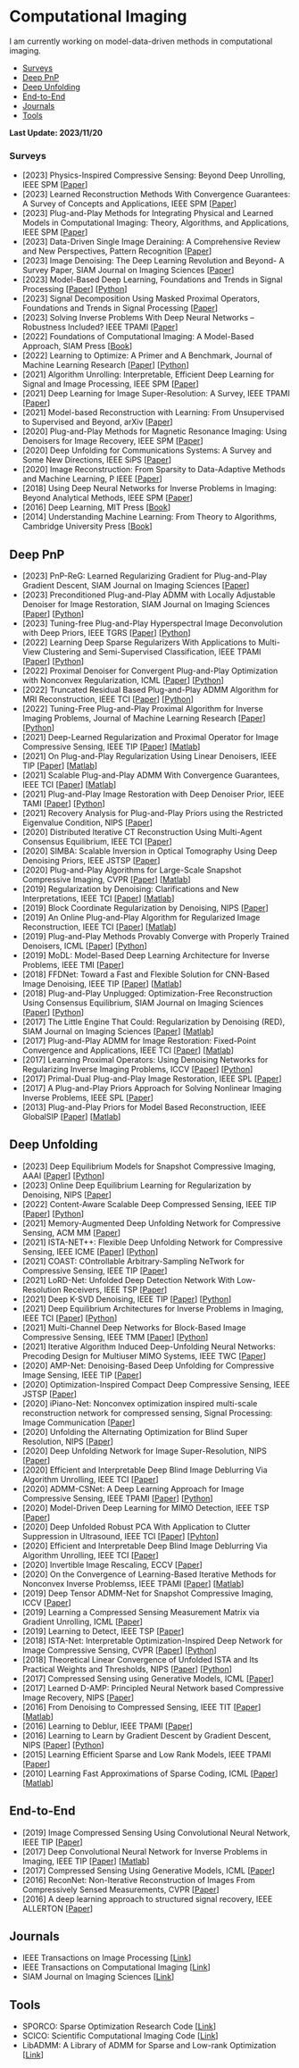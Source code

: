 # Computational Imaging
I am currently working on model-data-driven methods in computational imaging.
- [Surveys](#Surveys)
- [Deep PnP](#Deep_PnP)
- [Deep Unfolding](#Deep_Unfolding)
- [End-to-End](#End-to-End)
- [Journals](#Journals)
- [Tools](#Tools)

  
<strong> Last Update: 2023/11/20 </strong>



<a name="Surveys" />

### Surveys
- [2023] Physics-Inspired Compressive Sensing: Beyond Deep Unrolling, IEEE SPM  [[Paper](https://ieeexplore.ieee.org/abstract/document/10004834)]
- [2023] Learned Reconstruction Methods With Convergence Guarantees: A Survey of Concepts and Applications, IEEE SPM  [[Paper](https://ieeexplore.ieee.org/abstract/document/10004773)]
- [2023] Plug-and-Play Methods for Integrating Physical and Learned Models in Computational Imaging: Theory, Algorithms, and Applications, IEEE SPM [[Paper](https://ieeexplore.ieee.org/abstract/document/10004791)]
- [2023] Data-Driven Single Image Deraining: A Comprehensive Review and New Perspectives, Pattern Recognition [[Paper](https://www.sciencedirect.com/science/article/abs/pii/S0031320323004387)]
- [2023] Image Denoising: The Deep Learning Revolution and Beyond- A Survey Paper, SIAM Journal on Imaging Sciences [[Paper](https://epubs.siam.org/doi/abs/10.1137/23M1545859)]
- [2023] Model-Based Deep Learning, Foundations and Trends in Signal Processing [[Paper](https://www.nowpublishers.com/article/Details/SIG-113)] [[Python](https://github.com/ShlezingerLab/MBDL_Book)]
- [2023] Signal Decomposition Using Masked Proximal Operators, Foundations and Trends in Signal Processing [[Paper](https://www.nowpublishers.com/article/Details/SIG-122)]
- [2023] Solving Inverse Problems With Deep Neural Networks – Robustness Included? IEEE TPAMI [[Paper](https://ieeexplore.ieee.org/abstract/document/9705105)]
- [2022] Foundations of Computational Imaging: A Model-Based Approach, SIAM Press [[Book](https://epubs.siam.org/doi/book/10.1137/1.9781611977134)]
- [2022] Learning to Optimize: A Primer and A Benchmark, Journal of Machine Learning Research [[Paper](https://dl.acm.org/doi/abs/10.5555/3586589.3586778)] [[Python](https://github.com/VITA-Group/Open-L2O)]
- [2021] Algorithm Unrolling: Interpretable, Efficient Deep Learning for Signal and Image Processing, IEEE SPM  [[Paper](https://ieeexplore.ieee.org/abstract/document/9363511)]
- [2021] Deep Learning for Image Super-Resolution: A Survey, IEEE TPAMI  [[Paper](https://ieeexplore.ieee.org/abstract/document/9044873)]
- [2021] Model-based Reconstruction with Learning: From Unsupervised to Supervised and Beyond, arXiv  [[Paper](https://arxiv.org/abs/2103.14528)]
- [2020] Plug-and-Play Methods for Magnetic Resonance Imaging: Using Denoisers for Image Recovery, IEEE SPM  [[Paper](https://ieeexplore.ieee.org/abstract/document/8962388)]
- [2020] Deep Unfolding for Communications Systems: A Survey and Some New Directions, IEEE SiPS [[Paper](https://ieeexplore.ieee.org/abstract/document/9020494)]
- [2020] Image Reconstruction: From Sparsity to Data-Adaptive Methods and Machine Learning, P IEEE [[Paper](https://ieeexplore.ieee.org/abstract/document/8844696)]
- [2018] Using Deep Neural Networks for Inverse Problems in Imaging: Beyond Analytical Methods, IEEE SPM  [[Paper](https://ieeexplore.ieee.org/abstract/document/8253590)]
- [2016] Deep Learning, MIT Press  [[Book](https://www.deeplearningbook.org/)]
- [2014] Understanding Machine Learning: From Theory to Algorithms, Cambridge University Press [[Book](https://www.cs.huji.ac.il/~shais/UnderstandingMachineLearning/understanding-machine-learning-theory-algorithms.pdf)]




<a name="Deep_PnP" />

## Deep PnP
- [2023] PnP-ReG: Learned Regularizing Gradient for Plug-and-Play Gradient Descent, SIAM Journal on Imaging Sciences [[Paper](https://epubs.siam.org/doi/abs/10.1137/22M1490843)] 
- [2023] Preconditioned Plug-and-Play ADMM with Locally Adjustable Denoiser for Image Restoration, SIAM Journal on Imaging Sciences [[Paper](https://epubs.siam.org/doi/abs/10.1137/22M1504809)] [[Python](https://github.com/LEPENDUM/pnp)] 
- [2023] Tuning-free Plug-and-Play Hyperspectral Image Deconvolution with Deep Priors, IEEE TGRS [[Paper](https://ieeexplore.ieee.org/abstract/document/10061448)] [[Python](https://github.com/xiuheng-wang/Tuning_free_PnP_HSI_deconvolution)]
- [2022] Learning Deep Sparse Regularizers With Applications to Multi-View Clustering and Semi-Supervised Classification, IEEE TPAMI [[Paper](https://ieeexplore.ieee.org/document/9439159)]  [[Python](https://github.com/chenzl23/DSRL)] 
- [2022] Proximal Denoiser for Convergent Plug-and-Play Optimization with Nonconvex Regularization, ICML [[Paper](https://proceedings.mlr.press/v162/hurault22a.html)] [[Python](https://github.com/samuro95/Prox-PnP)] 
- [2022] Truncated Residual Based Plug-and-Play ADMM Algorithm for MRI Reconstruction, IEEE TCI  [[Paper](https://ieeexplore.ieee.org/abstract/document/9693216)] [[Python](https://github.com/Houruizhi/TRPA)] 
- [2022] Tuning-Free Plug-and-Play Proximal Algorithm for Inverse Imaging Problems, Journal of Machine Learning Research [[Paper](https://jmlr.org/papers/v23/20-1297.html)] [[Python](https://github.com/Vandermode/TFPnP)]
- [2021] Deep-Learned Regularization and Proximal Operator for Image Compressive Sensing, IEEE TIP  [[Paper](https://ieeexplore.ieee.org/abstract/document/9459457)] [[Matlab](https://github.com/zjut-gwl/CSDRCANet)]
- [2021] On Plug-and-Play Regularization Using Linear Denoisers, IEEE TIP  [[Paper](https://ieeexplore.ieee.org/document/9418516)] [[Matlab](https://github.com/rgavaska/Convergent-PnP)]
- [2021] Scalable Plug-and-Play ADMM With Convergence Guarantees, IEEE TCI  [[Paper](https://ieeexplore.ieee.org/abstract/document/9473005)] [[Matlab](https://github.com/rgavaska/Convergent-PnP)]
- [2021] Plug-and-Play Image Restoration with Deep Denoiser Prior, IEEE TAMI  [[Paper](https://ieeexplore.ieee.org/abstract/document/7744574)] [[Python](https://github.com/cszn/DPIR)]
- [2021] Recovery Analysis for Plug-and-Play Priors using the Restricted Eigenvalue Condition, NIPS  [[Paper](https://proceedings.neurips.cc/paper_files/paper/2021/hash/2ea1202aed1e0ce30d41be4919b0cc99-Abstract.html)]
- [2020] Distributed Iterative CT Reconstruction Using Multi-Agent Consensus Equilibrium, IEEE TCI  [[Paper](https://ieeexplore.ieee.org/abstract/document/9143147)] 
- [2020] SIMBA: Scalable Inversion in Optical Tomography Using Deep Denoising Priors, IEEE JSTSP  [[Paper](https://ieeexplore.ieee.org/abstract/document/9107406)] 
- [2020] Plug-and-Play Algorithms for Large-Scale Snapshot Compressive Imaging, CVPR [[Paper](https://ieeexplore.ieee.org/document/9156491)] [[Matlab](https://github.com/liuyang12/PnP-SCI)]
- [2019] Regularization by Denoising: Clarifications and New Interpretations, IEEE TCI  [[Paper](https://ieeexplore.ieee.org/abstract/document/8528509)] [[Matlab](https://github.com/edward-reehorst/On_RED)]
- [2019] Block Coordinate Regularization by Denoising, NIPS  [[Paper](https://proceedings.neurips.cc/paper/2019/hash/9872ed9fc22fc182d371c3e9ed316094-Abstract.html)] 
- [2019] An Online Plug-and-Play Algorithm for Regularized Image Reconstruction, IEEE TCI  [[Paper](https://ieeexplore.ieee.org/abstract/document/8616843)] [[Matlab](https://github.com/sunyumark/2019-TCI-OnlinePnP)]
- [2019] Plug-and-Play Methods Provably Converge with Properly Trained Denoisers, ICML [[Paper](https://proceedings.mlr.press/v97/ryu19a.html)] [[Python](https://github.com/uclaopt/Provable_Plug_and_Play)]
- [2019] MoDL: Model-Based Deep Learning Architecture for Inverse Problems, IEEE TMI [[Paper](https://ieeexplore.ieee.org/abstract/document/8434321)] 
- [2018] FFDNet: Toward a Fast and Flexible Solution for CNN-Based Image Denoising, IEEE TIP [[Paper](https://ieeexplore.ieee.org/abstract/document/8365806)] [[Matlab](https://github.com/cszn/FFDNet)]
- [2018] Plug-and-Play Unplugged: Optimization-Free Reconstruction Using Consensus Equilibrium, SIAM Journal on Imaging Sciences  [[Paper](https://epubs.siam.org/doi/abs/10.1137/17M1122451)]  [[Python](https://github.com/gbuzzard/PnP-MACE)]
- [2017] The Little Engine That Could: Regularization by Denoising (RED), SIAM Journal on Imaging Sciences  [[Paper](https://epubs.siam.org/doi/abs/10.1137/16M1102884)]  [[Matlab](https://github.com/google/RED)]
- [2017] Plug-and-Play ADMM for Image Restoration: Fixed-Point Convergence and Applications, IEEE TCI  [[Paper](https://ieeexplore.ieee.org/abstract/document/7744574)] [[Matlab](https://www.mathworks.com/matlabcentral/fileexchange/60641-plug-and-play-admm-for-image-restoration)]
- [2017] Learning Proximal Operators: Using Denoising Networks for Regularizing Inverse Imaging Problems, ICCV  [[Paper](https://openaccess.thecvf.com/content_iccv_2017/html/Meinhardt_Learning_Proximal_Operators_ICCV_2017_paper.html)]  [[Python](https://github.com/tum-vision/learn_prox_ops)]
- [2017] Primal-Dual Plug-and-Play Image Restoration, IEEE SPL  [[Paper](https://ieeexplore.ieee.org/abstract/document/7936537)]
- [2017] A Plug-and-Play Priors Approach for Solving Nonlinear Imaging Inverse Problems, IEEE SPL  [[Paper](https://ieeexplore.ieee.org/abstract/document/8068267)]
- [2013] Plug-and-Play Priors for Model Based Reconstruction, IEEE GlobalSIP  [[Paper](https://ieeexplore.ieee.org/abstract/document/6737048)]  [[Matlab](https://github.com/svvenkatakrishnan/plug-and-play-priors)]




<a name="Deep_Unfolding" />

## Deep Unfolding
- [2023] Deep Equilibrium Models for Snapshot Compressive Imaging, AAAI [[Paper](https://ojs.aaai.org/index.php/AAAI/article/view/25475)]  [[Python](https://github.com/IndigoPurple/DEQSCI)]
- [2023] Online Deep Equilibrium Learning for Regularization by Denoising, NIPS [[Paper](https://proceedings.neurips.cc/paper_files/paper/2022/hash/a2440e23f6a8c037eff1dc4f1156aa35-Abstract-Conference.html)]
- [2022] Content-Aware Scalable Deep Compressed Sensing, IEEE TIP  [[Paper](https://ieeexplore.ieee.org/abstract/document/9854112)] [[Python](https://github.com/Guaishou74851/CASNet)]
- [2021] Memory-Augmented Deep Unfolding Network for Compressive Sensing, ACM MM  [[Paper](https://dl.acm.org/doi/abs/10.1145/3474085.3475562)] 
- [2021] ISTA-NET++: Flexible Deep Unfolding Network for Compressive Sensing, IEEE ICME  [[Paper](https://ieeexplore.ieee.org/abstract/document/9428249)]  [[Python](https://github.com/jianzhangcs/ISTA-Netpp)]
- [2021] COAST: COntrollable Arbitrary-Sampling NeTwork for Compressive Sensing, IEEE TIP  [[Paper](https://ieeexplore.ieee.org/abstract/document/9467810)]
- [2021] LoRD-Net: Unfolded Deep Detection Network With Low-Resolution Receivers, IEEE TSP  [[Paper](https://ieeexplore.ieee.org/abstract/document/9557819)]
- [2021] Deep K-SVD Denoising, IEEE TIP  [[Paper](https://ieeexplore.ieee.org/abstract/document/9464674)] [[Python](https://github.com/meyerscetbon/Deep-K-SVD)]
- [2021] Deep Equilibrium Architectures for Inverse Problems in Imaging, IEEE TCI  [[Paper](https://ieeexplore.ieee.org/abstract/document/9565378)] [[Python](https://github.com/dgilton/deep_equilibrium_inverse)]
- [2021] Multi-Channel Deep Networks for Block-Based Image Compressive Sensing, IEEE TMM  [[Paper](https://ieeexplore.ieee.org/abstract/document/9159912)] [[Python](https://github.com/siwangzhou/DeepBCS)]
- [2021] Iterative Algorithm Induced Deep-Unfolding Neural Networks: Precoding Design for Multiuser MIMO Systems, IEEE TWC  [[Paper](https://ieeexplore.ieee.org/abstract/document/9246287)]
- [2020] AMP-Net: Denoising-Based Deep Unfolding for Compressive Image Sensing, IEEE TIP  [[Paper](https://ieeexplore.ieee.org/abstract/document/9298950)]
- [2020] Optimization-Inspired Compact Deep Compressive Sensing, IEEE JSTSP [[Paper](https://ieeexplore.ieee.org/abstract/document/9019857)]
- [2020] iPiano-Net: Nonconvex optimization inspired multi-scale reconstruction network for compressed sensing, Signal Processing: Image Communication [[Paper](https://www.sciencedirect.com/science/article/abs/pii/S0923596520301521)]
- [2020] Unfolding the Alternating Optimization for Blind Super Resolution, NIPS  [[Paper](https://proceedings.neurips.cc/paper/2020/hash/3d2d8ccb37df977cb6d9da15b76c3f3a-Abstract.html)]
- [2020] Deep Unfolding Network for Image Super-Resolution, NIPS  [[Paper](https://openaccess.thecvf.com/content_CVPR_2020/html/Zhang_Deep_Unfolding_Network_for_Image_Super-Resolution_CVPR_2020_paper.html)]
- [2020] Efficient and Interpretable Deep Blind Image Deblurring Via Algorithm Unrolling, IEEE TCI  [[Paper](https://ieeexplore.ieee.org/abstract/document/8950351)]
- [2020] ADMM-CSNet: A Deep Learning Approach for Image Compressive Sensing, IEEE TPAMI [[Paper](https://ieeexplore.ieee.org/abstract/document/8550778)] [[Python](https://github.com/yangyan92/Pytorch_ADMM-CSNet)]
- [2020] Model-Driven Deep Learning for MIMO Detection, IEEE TSP  [[Paper](https://ieeexplore.ieee.org/abstract/document/9018199)] 
- [2020] Deep Unfolded Robust PCA With Application to Clutter Suppression in Ultrasound, IEEE TCI  [[Paper](https://ieeexplore.ieee.org/abstract/document/8836615)] [[Pyhton](https://github.com/KrakenLeaf/CORONA)]
- [2020] Efficient and Interpretable Deep Blind Image Deblurring Via Algorithm Unrolling, IEEE TCI  [[Paper](https://ieeexplore.ieee.org/abstract/document/8950351)]
- [2020] Invertible Image Rescaling, ECCV  [[Paper](https://link.springer.com/chapter/10.1007/978-3-030-58452-8_8)]
- [2020] On the Convergence of Learning-Based Iterative Methods for Nonconvex Inverse Problemss, IEEE TPAMI [[Paper](https://ieeexplore.ieee.org/abstract/document/8727950)] [[Matlab](https://github.com/Heyi007/FIMAt)]
- [2019] Deep Tensor ADMM-Net for Snapshot Compressive Imaging, ICCV [[Paper](https://openaccess.thecvf.com/content_ICCV_2019/html/Ma_Deep_Tensor_ADMM-Net_for_Snapshot_Compressive_Imaging_ICCV_2019_paper.html)]
- [2019] Learning a Compressed Sensing Measurement Matrix via Gradient Unrolling, ICML [[Paper](https://proceedings.mlr.press/v97/wu19b.html)]
- [2019] Learning to Detect, IEEE TSP [[Paper](https://ieeexplore.ieee.org/abstract/document/8642915)] 
- [2018] ISTA-Net: Interpretable Optimization-Inspired Deep Network for Image Compressive Sensing, CVPR [[Paper](https://openaccess.thecvf.com/content_cvpr_2018/html/Zhang_ISTA-Net_Interpretable_Optimization-Inspired_CVPR_2018_paper.html)] [[Python](https://github.com/jianzhangcs/ISTA-Net-PyTorch)]
- [2018] Theoretical Linear Convergence of Unfolded ISTA and Its Practical Weights and Thresholds, NIPS [[Paper](https://proceedings.neurips.cc/paper/2018/hash/cf8c9be2a4508a24ae92c9d3d379131d-Abstract.html)] [[Python](https://github.com/xchen-tamu/linear-lista-cpss)]
- [2017] Compressed Sensing using Generative Models, ICML  [[Paper](http://proceedings.mlr.press/v70/bora17a.html)]
- [2017] Learned D-AMP: Principled Neural Network based Compressive Image Recovery, NIPS [[Paper](https://proceedings.neurips.cc/paper/2017/hash/8597a6cfa74defcbde3047c891d78f90-Abstract.html)]
- [2016] From Denoising to Compressed Sensing, IEEE TIT  [[Paper](https://ieeexplore.ieee.org/abstract/document/7457256)]  [[Matlab](https://github.com/ricedsp/D-AMP_Toolbox)]
- [2016] Learning to Deblur, IEEE TPAMI  [[Paper](https://ieeexplore.ieee.org/abstract/document/7274732)] 
- [2016] Learning to Learn by Gradient Descent by Gradient Descent, NIPS [[Paper](https://proceedings.neurips.cc/paper_files/paper/2016/hash/fb87582825f9d28a8d42c5e5e5e8b23d-Abstract.html)] [[Python](https://github.com/chenwydj/learning-to-learn-by-gradient-descent-by-gradient-descent)]
- [2015] Learning Efficient Sparse and Low Rank Models, IEEE TPAMI [[Paper](https://ieeexplore.ieee.org/abstract/document/7010964)]
- [2010] Learning Fast Approximations of Sparse Coding, ICML [[Paper](https://dl.acm.org/doi/abs/10.5555/3104322.3104374)] [[Matlab](https://github.com/minhnhat93/lfa_sc)]





<a name="End-to-End" />

## End-to-End
- [2019] Image Compressed Sensing Using Convolutional Neural Network, IEEE TIP  [[Paper](https://ieeexplore.ieee.org/abstract/document/8765626)]
- [2017] Deep Convolutional Neural Network for Inverse Problems in Imaging, IEEE TIP  [[Paper](https://ieeexplore.ieee.org/abstract/document/7949028)] [[Matlab](https://github.com/panakino/FBPConvNet)]
- [2017] Compressed Sensing Using Generative Models, ICML [[Paper](http://proceedings.mlr.press/v70/bora17a.html)]
- [2016] ReconNet: Non-Iterative Reconstruction of Images From Compressively Sensed Measurements, CVPR [[Paper](https://openaccess.thecvf.com/content_cvpr_2016/html/Kulkarni_ReconNet_Non-Iterative_Reconstruction_CVPR_2016_paper.html)] 
- [2016] A deep learning approach to structured signal recovery, IEEE ALLERTON  [[Paper](https://ieeexplore.ieee.org/abstract/document/7447163)] 




<a name="Journals" />

## Journals
- IEEE Transactions on Image Processing [[Link](https://ieeexplore.ieee.org/xpl/RecentIssue.jsp?punumber=83)]
- IEEE Transactions on Computational Imaging [[Link](https://ieeexplore.ieee.org/xpl/RecentIssue.jsp?punumber=6745852)]
- SIAM Journal on Imaging Sciences [[Link](https://epubs.siam.org/journal/sjisbi)]



<a name="Tools" />

## Tools
 
- SPORCO: Sparse Optimization Research Code  [[Link](https://github.com/bwohlberg/sporco)]
- SCICO: Scientific Computational Imaging Code  [[Link](https://github.com/lanl/scico)]
- LibADMM: A Library of ADMM for Sparse and Low-rank Optimization [[Link](https://github.com/canyilu/LibADMM-toolbox)]
